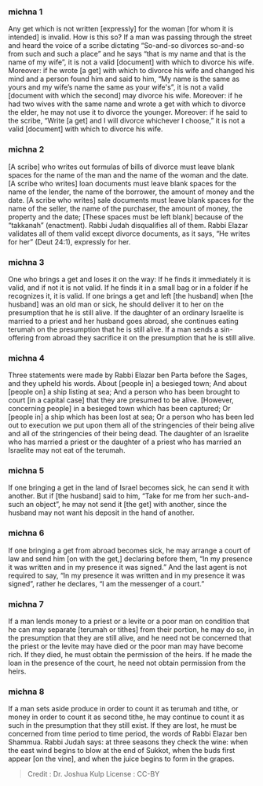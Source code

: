 
### michna 1
Any get which is not written [expressly] for the woman [for whom it is intended] is invalid. How is this so? If a man was passing through the street and heard the voice of a scribe dictating “So-and-so divorces so-and-so from such and such a place” and he says “that is my name and that is the name of my wife”, it is not a valid [document] with which to divorce his wife. Moreover: if he wrote [a get] with which to divorce his wife and changed his mind and a person found him and said to him, “My name is the same as yours and my wife’s name the same as your wife's”, it is not a valid [document with which the second] may divorce his wife. Moreover: if he had two wives with the same name and wrote a get with which to divorce the elder, he may not use it to divorce the younger. Moreover: if he said to the scribe, “Write [a get] and I will divorce whichever I choose,” it is not a valid [document] with which to divorce his wife.

### michna 2
[A scribe] who writes out formulas of bills of divorce must leave blank spaces for the name of the man and the name of the woman and the date. [A scribe who writes] loan documents must leave blank spaces for the name of the lender, the name of the borrower, the amount of money and the date. [A scribe who writes] sale documents must leave blank spaces for the name of the seller, the name of the purchaser, the amount of money, the property and the date; [These spaces must be left blank] because of the “takkanah” (enactment). Rabbi Judah disqualifies all of them. Rabbi Elazar validates all of them valid except divorce documents, as it says, “He writes for her” (Deut 24:1), expressly for her.

### michna 3
One who brings a get and loses it on the way: If he finds it immediately it is valid, and if not it is not valid. If he finds it in a small bag or in a folder if he recognizes it, it is valid. If one brings a get and left [the husband] when [the husband] was an old man or sick, he should deliver it to her on the presumption that he is still alive. If the daughter of an ordinary Israelite is married to a priest and her husband goes abroad, she continues eating terumah on the presumption that he is still alive. If a man sends a sin-offering from abroad they sacrifice it on the presumption that he is still alive.

### michna 4
Three statements were made by Rabbi Elazar ben Parta before the Sages, and they upheld his words. About [people in] a besieged town; And about [people on] a ship listing at sea; And a person who has been brought to court [in a capital case] that they are presumed to be alive. [However, concerning people] in a besieged town which has been captured; Or [people in] a ship which has been lost at sea; Or a person who has been led out to execution we put upon them all of the stringencies of their being alive and all of the stringencies of their being dead. The daughter of an Israelite who has married a priest or the daughter of a priest who has married an Israelite may not eat of the terumah.

### michna 5
If one bringing a get in the land of Israel becomes sick, he can send it with another. But if [the husband] said to him, “Take for me from her such-and-such an object”, he may not send it [the get] with another, since the husband may not want his deposit in the hand of another.

### michna 6
If one bringing a get from abroad becomes sick, he may arrange a court of law and send him [on with the get,] declaring before them, “In my presence it was written and in my presence it was signed.” And the last agent is not required to say, “In my presence it was written and in my presence it was signed”, rather he declares, “I am the messenger of a court.”

### michna 7
If a man lends money to a priest or a levite or a poor man on condition that he can may separate [terumah or tithes] from their portion, he may do so, in the presumption that they are still alive, and he need not be concerned that the priest or the levite may have died or the poor man may have become rich. If they died, he must obtain the permission of the heirs. If he made the loan in the presence of the court, he need not obtain permission from the heirs.

### michna 8
If a man sets aside produce in order to count it as terumah and tithe, or money in order to count it as second tithe, he may continue to count it as such in the presumption that they still exist. If they are lost, he must be concerned from time period to time period, the words of Rabbi Elazar ben Shammua. Rabbi Judah says: at three seasons they check the wine: when the east wind begins to blow at the end of Sukkot, when the buds first appear [on the vine], and when the juice begins to form in the grapes.

>Credit : Dr. Joshua Kulp
>License : CC-BY